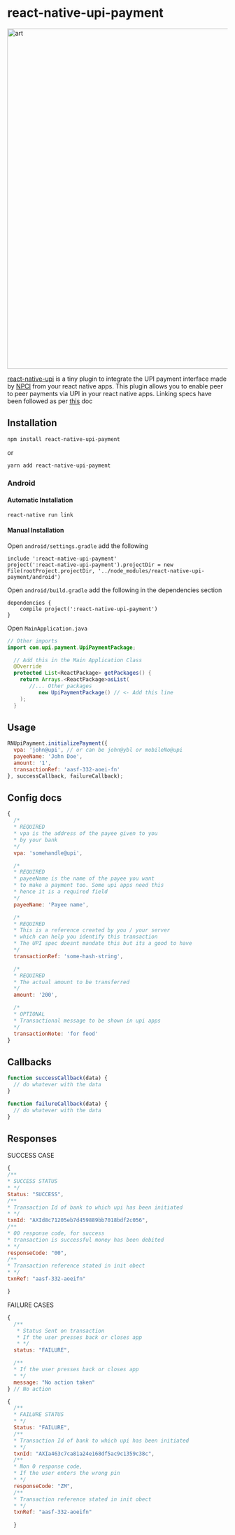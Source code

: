 # react-native-upi-payment


<img width="778" alt="art" src="https://user-images.githubusercontent.com/13037986/46161228-a1369700-c2a2-11e8-9b9d-d0c40a3e0f38.png">

[react-native-upi](https://www.npmjs.com/package/react-native-upi-payment) is a tiny plugin to integrate the UPI payment interface made by [NPCI](https://www.bhimupi.org.in/) from your react native apps. This plugin allows you to enable peer to peer payments via UPI in your react native apps. Linking specs have been followed as per [this](https://www.npci.org.in/sites/all/themes/npcl/images/PDF/UPI_Linking_Specs_ver_1.5.1.pdf) doc



## Installation
```bash
npm install react-native-upi-payment
```

or 
```bash
yarn add react-native-upi-payment
```

### Android
#### Automatic Installation
```
react-native run link
```

#### Manual Installation
Open `android/settings.gradle` add the following
```
include ':react-native-upi-payment'
project(':react-native-upi-payment').projectDir = new File(rootProject.projectDir, '../node_modules/react-native-upi-payment/android')

```

Open `android/build.gradle` add the following in the dependencies section
```
dependencies {
    compile project(':react-native-upi-payment')
}
```

Open `MainApplication.java`
```java
// Other imports
import com.upi.payment.UpiPaymentPackage;

  // Add this in the Main Application Class
  @Override
  protected List<ReactPackage> getPackages() {
    return Arrays.<ReactPackage>asList(
       //... Other packages
          new UpiPaymentPackage() // <- Add this line
    );
  }
```




## Usage

```javascript
RNUpiPayment.initializePayment({
  vpa: 'john@upi', // or can be john@ybl or mobileNo@upi
  payeeName: 'John Doe',
  amount: '1',
  transactionRef: 'aasf-332-aoei-fn'
}, successCallback, failureCallback);

```

## Config docs
```javascript
{
  /*
  * REQUIRED
  * vpa is the address of the payee given to you
  * by your bank
  */
  vpa: 'somehandle@upi',

  /*
  * REQUIRED
  * payeeName is the name of the payee you want
  * to make a payment too. Some upi apps need this
  * hence it is a required field
  */
  payeeName: 'Payee name',

  /*
  * REQUIRED
  * This is a reference created by you / your server
  * which can help you identify this transaction
  * The UPI spec doesnt mandate this but its a good to have
  */
  transactionRef: 'some-hash-string',

  /*
  * REQUIRED
  * The actual amount to be transferred
  */
  amount: '200',

  /*
  * OPTIONAL
  * Transactional message to be shown in upi apps
  */
  transactionNote: 'for food'
}
```

## Callbacks 
```javascript
function successCallback(data) {
  // do whatever with the data
}

function failureCallback(data) {
  // do whatever with the data
}

```

## Responses

SUCCESS CASE
```javascript
{
/**
* SUCCESS STATUS
* */
Status: "SUCCESS",
/**
* Transaction Id of bank to which upi has been initiated
* */
txnId: "AXId8c71205eb7d459889bb7018bdf2c056", 
/**
* 00 response code, for success
* transaction is successful money has been debited
* */
responseCode: "00",
/**
* Transaction reference stated in init obect
* */
txnRef: "aasf-332-aoeifn"

}
```
FAILURE CASES
```javascript
{
  /**
   * Status Sent on transaction
   * If the user presses back or closes app
   * */
  status: "FAILURE",

  /**
  * If the user presses back or closes app
  * */
  message: "No action taken"
} // No action
```
```javascript
{
  /**
  * FAILURE STATUS
  * */
  Status: "FAILURE",
  /**
  * Transaction Id of bank to which upi has been initiated
  * */
  txnId: "AXIa463c7ca81a24e168df5ac9c1359c38c", 
  /**
  * Non 0 response code,
  * If the user enters the wrong pin
  * */
  responseCode: "ZM",
  /**
  * Transaction reference stated in init obect
  * */
  txnRef: "aasf-332-aoeifn"
  
  }
```



